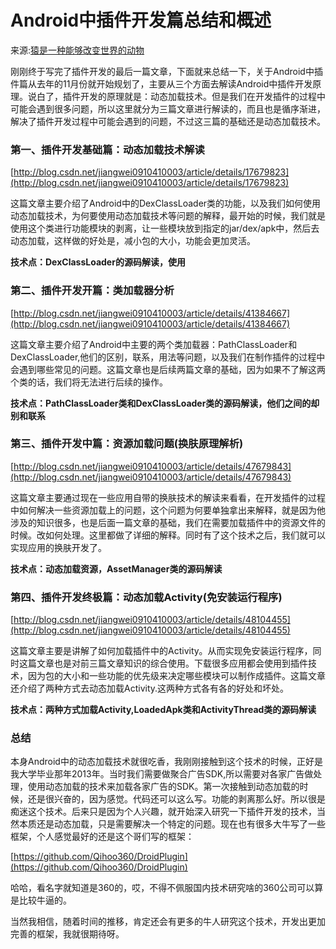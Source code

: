 # Android中插件开发篇总结和概述

来源:[猿是一种能够改变世界的动物](http://blog.csdn.net/jiangwei0910410003/article/details/48104581)

刚刚终于写完了插件开发的最后一篇文章，下面就来总结一下，关于Android中插件篇从去年的11月份就开始规划了，主要从三个方面去解读Android中插件开发原理。说白了，插件开发的原理就是：动态加载技术。但是我们在开发插件的过程中可能会遇到很多问题，所以这里就分为三篇文章进行解读的，而且也是循序渐进，解决了插件开发过程中可能会遇到的问题，不过这三篇的基础还是动态加载技术。

### 第一、插件开发基础篇：动态加载技术解读

[http://blog.csdn.net/jiangwei0910410003/article/details/17679823](http://blog.csdn.net/jiangwei0910410003/article/details/17679823)

这篇文章主要介绍了Android中的DexClassLoader类的功能，以及我们如何使用动态加载技术，为何要使用动态加载技术等问题的解释，最开始的时候，我们就是使用这个类进行功能模块的剥离，让一些模块放到指定的jar/dex/apk中，然后去动态加载，这样做的好处是，减小包的大小，功能会更加灵活。

**技术点：DexClassLoader的源码解读，使用**

### 第二、插件开发开篇：类加载器分析

[http://blog.csdn.net/jiangwei0910410003/article/details/41384667](http://blog.csdn.net/jiangwei0910410003/article/details/41384667)

这篇文章主要介绍了Android中主要的两个类加载器：PathClassLoader和DexClassLoader,他们的区别，联系，用法等问题，以及我们在制作插件的过程中会遇到哪些常见的问题。这篇文章也是后续两篇文章的基础，因为如果不了解这两个类的话，我们将无法进行后续的操作。

**技术点：PathClassLoader类和DexClassLoader类的源码解读，他们之间的却别和联系**

### 第三、插件开发中篇：资源加载问题(换肤原理解析)

[http://blog.csdn.net/jiangwei0910410003/article/details/47679843](http://blog.csdn.net/jiangwei0910410003/article/details/47679843)

这篇文章主要通过现在一些应用自带的换肤技术的解读来看看，在开发插件的过程中如何解决一些资源加载上的问题，这个问题为何要单独拿出来解释，就是因为他涉及的知识很多，也是后面一篇文章的基础，我们在需要加载插件中的资源文件的时候。改如何处理。这里都做了详细的解释。同时有了这个技术之后，我们就可以实现应用的换肤开发了。

**技术点：动态加载资源，AssetManager类的源码解读**

### 第四、插件开发终极篇：动态加载Activity(免安装运行程序)

[http://blog.csdn.net/jiangwei0910410003/article/details/48104455](http://blog.csdn.net/jiangwei0910410003/article/details/48104455)

这篇文章主要是讲解了如何加载插件中的Activity。从而实现免安装运行程序，同时这篇文章也是对前三篇文章知识的综合使用。下载很多应用都会使用到插件技术，因为包的大小和一些功能的优先级来决定哪些模块可以制作成插件。这篇文章还介绍了两种方式去动态加载Activity.这两种方式各有各的好处和坏处。

**技术点：两种方式加载Activity,LoadedApk类和ActivityThread类的源码解读**

### 总结

本身Android中的动态加载技术就很吃香，我刚刚接触到这个技术的时候，正好是我大学毕业那年2013年。当时我们需要做聚合广告SDK,所以需要对各家广告做处理，使用动态加载的技术来加载各家广告的SDK。第一次接触到动态加载的时候，还是很兴奋的，因为感觉。代码还可以这么写。功能的剥离那么好。所以很是痴迷这个技术。后来只是因为个人兴趣，就开始深入研究一下插件开发的技术，当然本质还是动态加载，只是需要解决一个特定的问题。现在也有很多大牛写了一些框架，个人感觉最好的还是这个哥们写的框架：

[https://github.com/Qihoo360/DroidPlugin](https://github.com/Qihoo360/DroidPlugin)

哈哈，看名字就知道是360的，哎，不得不佩服国内技术研究啥的360公司可以算是比较牛逼的。

当然我相信，随着时间的推移，肯定还会有更多的牛人研究这个技术，开发出更加完善的框架，我就很期待呀。
